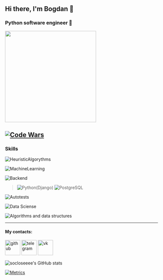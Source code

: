 ## Hi there, I'm Bogdan 👋

### Python software engineer 🐍

<div id="header">
  <img src="https://user-images.githubusercontent.com/65871712/225760628-ece2bb25-c3c9-4c1b-a1c2-d2615ec1eb89.gif" width="300"/>
</div>

[![Code Wars](https://www.codewars.com/users/socloseeee/badges/large)](https://www.codewars.com/users/socloseeee/)
---
### Skills

![HeuristicAlgorythms](https://img.shields.io/badge/HEURISTIC%20ALGORYTHMS-yellow?style=for-the-badge&logo=github&logoColor=white)

![MachineLearning](https://img.shields.io/badge/MACHINE%20LEARNING-lightgrey?style=for-the-badge&logo=anaconda&logoColor=green)

![Backend](https://img.shields.io/badge/BACKEND-red?style=for-the-badge&logo=python&logoColor=white)
>![Python(Django)](https://img.shields.io/badge/Python(Django)-316192?logo=django&logoColor=white)
>![PostgreSQL](https://img.shields.io/badge/PostgreSQL-316192?logo=postgresql&logoColor=white)

![Autotests](https://img.shields.io/badge/AUTOTESTS-informational?style=for-the-badge&logo=PyTest&logoColor=white)

![Data Sciense](https://img.shields.io/badge/DATA%20SCIENCE-orange?style=for-the-badge&logo=jupyter&logoColor=white)

![Algorithms and data structures](https://img.shields.io/badge/ALGORITHMS%20AND%20DATA%20STRUCTURES-blue?style=for-the-badge&logo=coursera&logoColor=white)

---

#### My contacts:

[<img src='https://cdn.jsdelivr.net/npm/simple-icons@3.0.1/icons/github.svg' alt='github' height='50'>](https://github.com/socloseeee)
[<img src='https://cdn.jsdelivr.net/npm/simple-icons@3.0.1/icons/telegram.svg' alt='telegram' height='50'>](https://t.me/socloseeee)
[<img src='https://cdn.jsdelivr.net/npm/simple-icons@3.0.1/icons/vk.svg' alt='vk' height='50'>](https://vk.com/socloseeee)  

![socloseeee's GitHub stats](https://github-readme-stats.vercel.app/api?username=socloseeee&theme=tokyonight&show_icons=true)

[![Metrics](https://metrics.lecoq.io/socloseeee?template=classic&base.activity=0&base.community=0&base.metadata=0&isocalendar=1&base=header%2C%20activity%2C%20community%2C%20repositories%2C%20metadata&base.indepth=false&base.hireable=false&base.skip=false&isocalendar=false&isocalendar.duration=half-year&config.timezone=Europe%2FMoscow)](https://metrics.lecoq.io/insights/socloseeee)
